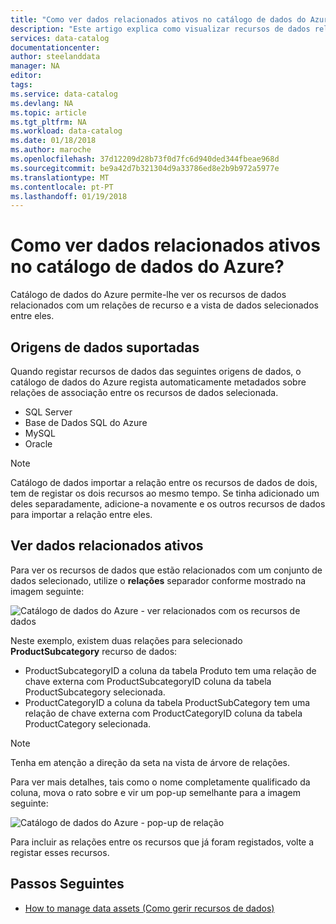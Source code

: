 ```yaml
---
title: "Como ver dados relacionados ativos no catálogo de dados do Azure | Microsoft Docs"
description: "Este artigo explica como visualizar recursos de dados relacionados de um recurso de dados selecionadas no catálogo de dados do Azure."
services: data-catalog
documentationcenter: 
author: steelanddata
manager: NA
editor: 
tags: 
ms.service: data-catalog
ms.devlang: NA
ms.topic: article
ms.tgt_pltfrm: NA
ms.workload: data-catalog
ms.date: 01/18/2018
ms.author: maroche
ms.openlocfilehash: 37d12209d28b73f0d7fc6d940ded344fbeae968d
ms.sourcegitcommit: be9a42d7b321304d9a33786ed8e2b9b972a5977e
ms.translationtype: MT
ms.contentlocale: pt-PT
ms.lasthandoff: 01/19/2018
---
```

# <a name="how-to-view-related-data-assets-in-azure-data-catalog"></a>Como ver dados relacionados ativos no catálogo de dados do Azure?
Catálogo de dados do Azure permite-lhe ver os recursos de dados relacionados com um relações de recurso e a vista de dados selecionados entre eles. 

## <a name="supported-data-sources"></a>Origens de dados suportadas 
Quando registar recursos de dados das seguintes origens de dados, o catálogo de dados do Azure regista automaticamente metadados sobre relações de associação entre os recursos de dados selecionada. 

- SQL Server
- Base de Dados SQL do Azure
- MySQL
- Oracle

> [!NOTE]
> Catálogo de dados importar a relação entre os recursos de dados de dois, tem de registar os dois recursos ao mesmo tempo. Se tinha adicionado um deles separadamente, adicione-a novamente e os outros recursos de dados para importar a relação entre eles.

## <a name="view-related-data-assets"></a>Ver dados relacionados ativos
Para ver os recursos de dados que estão relacionados com um conjunto de dados selecionado, utilize o **relações** separador conforme mostrado na imagem seguinte: 

![Catálogo de dados do Azure - ver relacionados com os recursos de dados](media\data-catalog-how-to-view-related-data-assets\relationships-tab.png)

Neste exemplo, existem duas relações para selecionado **ProductSubcategory** recurso de dados: 

- ProductSubcategoryID a coluna da tabela Produto tem uma relação de chave externa com ProductSubcategoryID coluna da tabela ProductSubcategory selecionada. 
- ProductCategoryID a coluna da tabela ProductSubCategory tem uma relação de chave externa com ProductCategoryID coluna da tabela ProductCategory selecionada.

> [!NOTE]
> Tenha em atenção a direção da seta na vista de árvore de relações.  

Para ver mais detalhes, tais como o nome completamente qualificado da coluna, mova o rato sobre e vir um pop-up semelhante para a imagem seguinte: 

![Catálogo de dados do Azure - pop-up de relação](media\data-catalog-how-to-view-related-data-assets\relationship-popup.png)

Para incluir as relações entre os recursos que já foram registados, volte a registar esses recursos.

## <a name="next-steps"></a>Passos Seguintes
- [How to manage data assets (Como gerir recursos de dados)](data-catalog-how-to-manage.md)